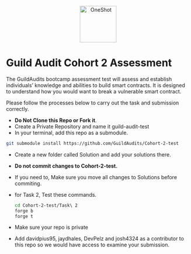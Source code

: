 <p align="center">
<img src="https://media.licdn.com/dms/image/C4D0BAQFYoe3oHFrpSA/company-logo_200_200/0/1669812658426/guildaudits_logo?e=1724284800&v=beta&t=hxe5Ha_S6oloQgqvaghgv2LnLkGlVM9m6zFbYMiAdrk" width="100" alt="OneShot">
<br/>

# Guild Audit Cohort 2 Assessment

The GuildAudits bootcamp assessment test will assess and establish individuals’ knowledge and abilities to build smart contracts. It is designed to understand how you would want to break a vulnerable smart contract.

Please follow the processes below to carry out the task and submission correctly.

- **Do Not Clone this Repo or Fork it**.
- Create a Private Repository and name it guild-audit-test
- In your terminal, add this repo as a submodule.

```sh
git submodule install https://github.com/GuildAudits/Cohort-2-test
```

- Create a new folder called Solution and add your solutions there.
- **Do not commit changes to Cohort-2-test.**
- If you need to, Make sure you move all changes to Solutions before commiting.
- for Task 2, Test these commands.

  ```sh
  cd Cohort-2-test/Task\ 2
  forge b
  forge t
  ```

- Make sure your repo is private
- Add davidpius95, jaydhales, DevPelz and josh4324 as a contributor to this repo so we would have access to examine your submission.
